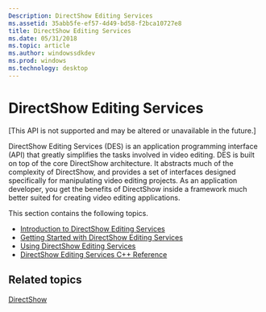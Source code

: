```yaml
---
Description: DirectShow Editing Services
ms.assetid: 35abb5fe-ef57-4d49-bd58-f2bca10727e8
title: DirectShow Editing Services
ms.date: 05/31/2018
ms.topic: article
ms.author: windowssdkdev
ms.prod: windows
ms.technology: desktop
---
```


# DirectShow Editing Services

\[This API is not supported and may be altered or unavailable in the future.\]

DirectShow Editing Services (DES) is an application programming interface (API) that greatly simplifies the tasks involved in video editing. DES is built on top of the core DirectShow architecture. It abstracts much of the complexity of DirectShow, and provides a set of interfaces designed specifically for manipulating video editing projects. As an application developer, you get the benefits of DirectShow inside a framework much better suited for creating video editing applications.

This section contains the following topics.

-   [Introduction to DirectShow Editing Services](introduction-to-directshow-editing-services.md)
-   [Getting Started with DirectShow Editing Services](getting-started-with-directshow-editing-services.md)
-   [Using DirectShow Editing Services](using-directshow-editing-services.md)
-   [DirectShow Editing Services C++ Reference](directshow-editing-services-c---reference.md)

## Related topics

<dl> <dt>

[DirectShow](directshow.md)
</dt> </dl>

 

 



